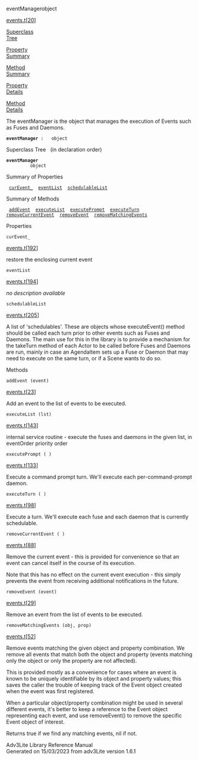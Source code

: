 ---
---
<span class="title">eventManager</span><span class="type">object</span>

[events.t](../file/events.t.html)\[[20](../source/events.t.html#20)\]

[Superclass  
Tree](#_SuperClassTree_)

[Property  
Summary](#_PropSummary_)

[Method  
Summary](#_MethodSummary_)

[Property  
Details](#_Properties_)

[Method  
Details](#_Methods_)

<div class="fdesc">

The eventManager is the object that manages the execution of Events such
as Fuses and Daemons.

**`eventManager`**` :   object`

</div>

<span id="_SuperClassTree_"></span>

<div class="mjhd">

<span class="hdln">Superclass Tree</span>   (in declaration order)

</div>

**`eventManager`**  
`         object`  
<span id="_PropSummary_"></span>

<div class="mjhd">

<span class="hdln">Summary of Properties</span>  

</div>

` `[`curEvent_`](#curEvent_)`  `[`eventList`](#eventList)`  `[`schedulableList`](#schedulableList)`  `

<span id="_MethodSummary_"></span>

<div class="mjhd">

<span class="hdln">Summary of Methods</span>  

</div>

` `[`addEvent`](#addEvent)`  `[`executeList`](#executeList)`  `[`executePrompt`](#executePrompt)`  `[`executeTurn`](#executeTurn)`  `[`removeCurrentEvent`](#removeCurrentEvent)`  `[`removeEvent`](#removeEvent)`  `[`removeMatchingEvents`](#removeMatchingEvents)`  `

<span id="_Properties_"></span>

<div class="mjhd">

<span class="hdln">Properties</span>  

</div>

<span id="curEvent_"></span>

`curEvent_`

[events.t](../file/events.t.html)\[[192](../source/events.t.html#192)\]

<div class="desc">

restore the enclosing current event

</div>

<span id="eventList"></span>

`eventList`

[events.t](../file/events.t.html)\[[194](../source/events.t.html#194)\]

<div class="desc">

*no description available*

</div>

<span id="schedulableList"></span>

`schedulableList`

[events.t](../file/events.t.html)\[[205](../source/events.t.html#205)\]

<div class="desc">

A list of 'schedulables'. These are objects whose executeEvent() method
should be called each turn prior to other events such as Fuses and
Daemons. The main use for this in the library is to provide a mechanism
for the takeTurn method of each Actor to be called before Fuses and
Daemons are run, mainly in case an AgendaItem sets up a Fuse or Daemon
that may need to execute on the same turn, or if a Scene wants to do so.

</div>

<span id="_Methods_"></span>

<div class="mjhd">

<span class="hdln">Methods</span>  

</div>

<span id="addEvent"></span>

`addEvent (event)`

[events.t](../file/events.t.html)\[[23](../source/events.t.html#23)\]

<div class="desc">

Add an event to the list of events to be executed.

</div>

<span id="executeList"></span>

`executeList (lst)`

[events.t](../file/events.t.html)\[[143](../source/events.t.html#143)\]

<div class="desc">

internal service routine - execute the fuses and daemons in the given
list, in eventOrder priority order

</div>

<span id="executePrompt"></span>

`executePrompt ( )`

[events.t](../file/events.t.html)\[[133](../source/events.t.html#133)\]

<div class="desc">

Execute a command prompt turn. We'll execute each per-command-prompt
daemon.

</div>

<span id="executeTurn"></span>

`executeTurn ( )`

[events.t](../file/events.t.html)\[[98](../source/events.t.html#98)\]

<div class="desc">

Execute a turn. We'll execute each fuse and each daemon that is
currently schedulable.

</div>

<span id="removeCurrentEvent"></span>

`removeCurrentEvent ( )`

[events.t](../file/events.t.html)\[[88](../source/events.t.html#88)\]

<div class="desc">

Remove the current event - this is provided for convenience so that an
event can cancel itself in the course of its execution.

Note that this has no effect on the current event execution - this
simply prevents the event from receiving additional notifications in the
future.

</div>

<span id="removeEvent"></span>

`removeEvent (event)`

[events.t](../file/events.t.html)\[[29](../source/events.t.html#29)\]

<div class="desc">

Remove an event from the list of events to be executed.

</div>

<span id="removeMatchingEvents"></span>

`removeMatchingEvents (obj, prop)`

[events.t](../file/events.t.html)\[[52](../source/events.t.html#52)\]

<div class="desc">

Remove events matching the given object and property combination. We
remove all events that match both the object and property (events
matching only the object or only the property are not affected).

This is provided mostly as a convenience for cases where an event is
known to be uniquely identifiable by its object and property values;
this saves the caller the trouble of keeping track of the Event object
created when the event was first registered.

When a particular object/property combination might be used in several
different events, it's better to keep a reference to the Event object
representing each event, and use removeEvent() to remove the specific
Event object of interest.

Returns true if we find any matching events, nil if not.

</div>

<div class="ftr">

Adv3Lite Library Reference Manual  
Generated on 15/03/2023 from adv3Lite version 1.6.1

</div>
